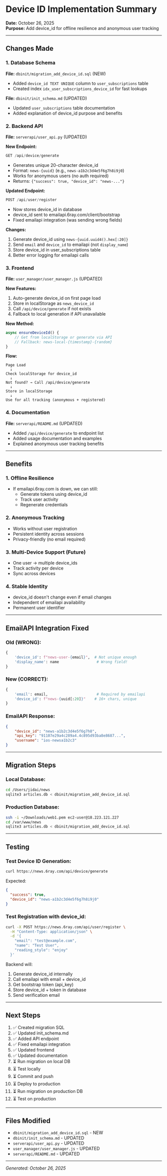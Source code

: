 # Device ID Implementation Summary

**Date:** October 26, 2025  
**Purpose:** Add device_id for offline resilience and anonymous user tracking

---

## Changes Made

### 1. Database Schema

**File:** `dbinit/migration_add_device_id.sql` (NEW)
- Added `device_id TEXT UNIQUE` column to `user_subscriptions` table
- Created index `idx_user_subscriptions_device_id` for fast lookups

**File:** `dbinit/init_schema.md` (UPDATED)
- Updated `user_subscriptions` table documentation
- Added explanation of device_id purpose and benefits

### 2. Backend API

**File:** `serverapi/user_api.py` (UPDATED)

**New Endpoint:**
```python
GET /api/device/generate
```
- Generates unique 20-character device_id
- Format: `news-{uuid}` (e.g., `news-a1b2c3d4e5f6g7h8i9j0`)
- Works for anonymous users (no auth required)
- Returns: `{"success": true, "device_id": "news-..."}`

**Updated Endpoint:**
```python
POST /api/user/register
```
- Now stores device_id in database
- device_id sent to emailapi.6ray.com/client/bootstrap
- Fixed emailapi integration (was sending wrong fields)

**Changes:**
1. Generate device_id using `news-{uuid.uuid4().hex[:20]}`
2. Send `email` and `device_id` to emailapi (not `display_name`)
3. Store device_id in user_subscriptions table
4. Better error logging for emailapi calls

### 3. Frontend

**File:** `user_manager/user_manager.js` (UPDATED)

**New Features:**
1. Auto-generate device_id on first page load
2. Store in localStorage as `news_device_id`
3. Call `/api/device/generate` if not exists
4. Fallback to local generation if API unavailable

**New Method:**
```javascript
async ensureDeviceId() {
    // Get from localStorage or generate via API
    // Fallback: news-local-{timestamp}-{random}
}
```

**Flow:**
```
Page Load
  ↓
Check localStorage for device_id
  ↓
Not found? → Call /api/device/generate
  ↓
Store in localStorage
  ↓
Use for all tracking (anonymous + registered)
```

### 4. Documentation

**File:** `serverapi/README.md` (UPDATED)
- Added `/api/device/generate` to endpoint list
- Added usage documentation and examples
- Explained anonymous user tracking benefits

---

## Benefits

### 1. Offline Resilience
- If emailapi.6ray.com is down, we can still:
  - Generate tokens using device_id
  - Track user activity
  - Regenerate credentials

### 2. Anonymous Tracking
- Works without user registration
- Persistent identity across sessions
- Privacy-friendly (no email required)

### 3. Multi-Device Support (Future)
- One user → multiple device_ids
- Track activity per device
- Sync across devices

### 4. Stable Identity
- device_id doesn't change even if email changes
- Independent of emailapi availability
- Permanent user identifier

---

## EmailAPI Integration Fixed

### Old (WRONG):
```python
{
    'device_id': f"news-user-{email}",  # Not unique enough
    'display_name': name                 # Wrong field!
}
```

### New (CORRECT):
```python
{
    'email': email,                      # Required by emailapi
    'device_id': f"news-{uuid[:20]}"    # 16+ chars, unique
}
```

### EmailAPI Response:
```json
{
    "device_id": "news-a1b2c3d4e5f6g7h8",
    "api_key": "91107e29a4c289a4.4c895d93ba8e8687...",
    "username": "ios-newsa1b2c3"
}
```

---

## Migration Steps

### Local Database:
```bash
cd /Users/jidai/news
sqlite3 articles.db < dbinit/migration_add_device_id.sql
```

### Production Database:
```bash
ssh -i ~/Downloads/web1.pem ec2-user@18.223.121.227
cd /var/www/news
sqlite3 articles.db < dbinit/migration_add_device_id.sql
```

---

## Testing

### Test Device ID Generation:
```bash
curl https://news.6ray.com/api/device/generate
```

Expected:
```json
{
  "success": true,
  "device_id": "news-a1b2c3d4e5f6g7h8i9j0"
}
```

### Test Registration with device_id:
```bash
curl -X POST https://news.6ray.com/api/user/register \
  -H "Content-Type: application/json" \
  -d '{
    "email": "test@example.com",
    "name": "Test User",
    "reading_style": "enjoy"
  }'
```

Backend will:
1. Generate device_id internally
2. Call emailapi with email + device_id
3. Get bootstrap token (api_key)
4. Store device_id + token in database
5. Send verification email

---

## Next Steps

1. ✅ Created migration SQL
2. ✅ Updated init_schema.md
3. ✅ Added API endpoint
4. ✅ Fixed emailapi integration
5. ✅ Updated frontend
6. ✅ Updated documentation
7. ⏳ Run migration on local DB
8. ⏳ Test locally
9. ⏳ Commit and push
10. ⏳ Deploy to production
11. ⏳ Run migration on production DB
12. ⏳ Test on production

---

## Files Modified

- `dbinit/migration_add_device_id.sql` - NEW
- `dbinit/init_schema.md` - UPDATED
- `serverapi/user_api.py` - UPDATED
- `user_manager/user_manager.js` - UPDATED
- `serverapi/README.md` - UPDATED

---

*Generated: October 26, 2025*
